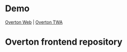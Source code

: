 # Demo

[Overton Web](https://overton.netlify.app) | [Overton TWA](https://t.me/overtonAppBot)

# Overton frontend repository
